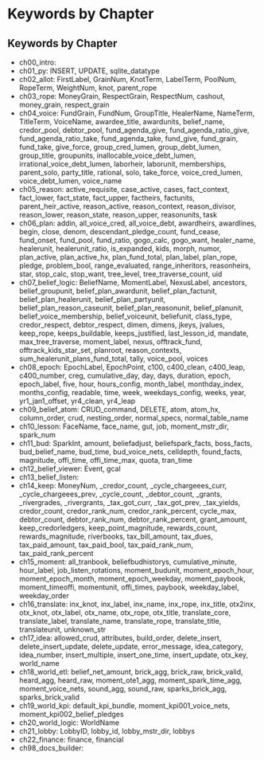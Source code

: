 # Keywords by Chapter

## Keywords by Chapter
- ch00_intro: 
- ch01_py: INSERT, UPDATE, sqlite_datatype
- ch02_allot: FirstLabel, GrainNum, KnotTerm, LabelTerm, PoolNum, RopeTerm, WeightNum, knot, parent_rope
- ch03_rope: MoneyGrain, RespectGrain, RespectNum, cashout, money_grain, respect_grain
- ch04_voice: FundGrain, FundNum, GroupTitle, HealerName, NameTerm, TitleTerm, VoiceName, awardee_title, awardunits, belief_name, credor_pool, debtor_pool, fund_agenda_give, fund_agenda_ratio_give, fund_agenda_ratio_take, fund_agenda_take, fund_give, fund_grain, fund_take, give_force, group_cred_lumen, group_debt_lumen, group_title, groupunits, inallocable_voice_debt_lumen, irrational_voice_debt_lumen, laborheir, laborunit, memberships, parent_solo, party_title, rational, solo, take_force, voice_cred_lumen, voice_debt_lumen, voice_name
- ch05_reason: active_requisite, case_active, cases, fact_context, fact_lower, fact_state, fact_upper, factheirs, factunits, parent_heir_active, reason_active, reason_context, reason_divisor, reason_lower, reason_state, reason_upper, reasonunits, task
- ch06_plan: addin, all_voice_cred, all_voice_debt, awardheirs, awardlines, begin, close, denom, descendant_pledge_count, fund_cease, fund_onset, fund_pool, fund_ratio, gogo_calc, gogo_want, healer_name, healerunit, healerunit_ratio, is_expanded, kids, morph, numor, plan_active, plan_active_hx, plan_fund_total, plan_label, plan_rope, pledge, problem_bool, range_evaluated, range_inheritors, reasonheirs, star, stop_calc, stop_want, tree_level, tree_traverse_count, uid
- ch07_belief_logic: BeliefName, MomentLabel, NexusLabel, ancestors, belief_groupunit, belief_plan_awardunit, belief_plan_factunit, belief_plan_healerunit, belief_plan_partyunit, belief_plan_reason_caseunit, belief_plan_reasonunit, belief_planunit, belief_voice_membership, belief_voiceunit, beliefunit, class_type, credor_respect, debtor_respect, dimen, dimens, jkeys, jvalues, keep_rope, keeps_buildable, keeps_justified, last_lesson_id, mandate, max_tree_traverse, moment_label, nexus, offtrack_fund, offtrack_kids_star_set, planroot, reason_contexts, sum_healerunit_plans_fund_total, tally, voice_pool, voices
- ch08_epoch: EpochLabel, EpochPoint, c100, c400_clean, c400_leap, c400_number, creg, cumulative_day, day, days, duration, epoch, epoch_label, five, hour, hours_config, month_label, monthday_index, months_config, readable, time, week, weekdays_config, weeks, year, yr1_jan1_offset, yr4_clean, yr4_leap
- ch09_belief_atom: CRUD_command, DELETE, atom, atom_hx, column_order, crud, nesting_order, normal_specs, normal_table_name
- ch10_lesson: FaceName, face_name, gut, job, moment_mstr_dir, spark_num
- ch11_bud: SparkInt, amount, beliefadjust, beliefspark_facts, boss_facts, bud_belief_name, bud_time, bud_voice_nets, celldepth, found_facts, magnitude, offi_time, offi_time_max, quota, tran_time
- ch12_belief_viewer: Event, gcal
- ch13_belief_listen: 
- ch14_keep: MoneyNum, _credor_count, _cycle_chargeees_curr, _cycle_chargeees_prev, _cycle_count, _debtor_count, _grants, _rivergrades, _rivergrants, _tax_got_curr, _tax_got_prev, _tax_yields, credor_count, credor_rank_num, credor_rank_percent, cycle_max, debtor_count, debtor_rank_num, debtor_rank_percent, grant_amount, keep_credorledgers, keep_point_magnitude, rewards_count, rewards_magnitude, riverbooks, tax_bill_amount, tax_dues, tax_paid_amount, tax_paid_bool, tax_paid_rank_num, tax_paid_rank_percent
- ch15_moment: all_tranbook, beliefbudhistorys, cumulative_minute, hour_label, job_listen_rotations, moment_budunit, moment_epoch_hour, moment_epoch_month, moment_epoch_weekday, moment_paybook, moment_timeoffi, momentunit, offi_times, paybook, weekday_label, weekday_order
- ch16_translate: inx_knot, inx_label, inx_name, inx_rope, inx_title, otx2inx, otx_knot, otx_label, otx_name, otx_rope, otx_title, translate_core, translate_label, translate_name, translate_rope, translate_title, translateunit, unknown_str
- ch17_idea: allowed_crud, attributes, build_order, delete_insert, delete_insert_update, delete_update, error_message, idea_category, idea_number, insert_multiple, insert_one_time, insert_update, otx_key, world_name
- ch18_world_etl: belief_net_amount, brick_agg, brick_raw, brick_valid, heard_agg, heard_raw, moment_ote1_agg, moment_spark_time_agg, moment_voice_nets, sound_agg, sound_raw, sparks_brick_agg, sparks_brick_valid
- ch19_world_kpi: default_kpi_bundle, moment_kpi001_voice_nets, moment_kpi002_belief_pledges
- ch20_world_logic: WorldName
- ch21_lobby: LobbyID, lobby_id, lobby_mstr_dir, lobbys
- ch22_finance: finance, financial
- ch98_docs_builder: 